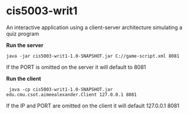 # cis5003-writ1  
An interactive application using a client-server architecture simulating a quiz program

**Run the server**

    java -jar cis5003-writ1-1.0-SNAPSHOT.jar C://game-script.xml 8081

If the PORT is omitted on the server it will default to 8081

**Run the client**
   

     java -cp cis5003-writ1-1.0-SNAPSHOT.jar edu.cmu.csot.aimeealexander.Client 127.0.0.1 8081


If the IP and PORT are omitted on the client it will default 127.0.0.1 8081